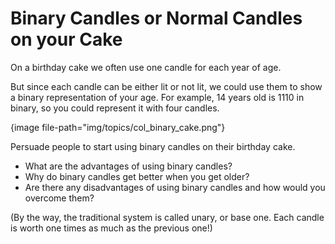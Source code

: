# Binary Candles or Normal Candles on your Cake

On a birthday cake we often use one candle for each year of age.

But since each candle can be either lit or not lit, we could use them to show a binary representation of your age. For example, 14 years old is 1110 in binary, so you could represent it with four candles.

{image file-path="img/topics/col_binary_cake.png"}

Persuade people to start using binary candles on their birthday cake.

- What are the advantages of using binary candles? 
- Why do binary candles get better when you get older? 
- Are there any disadvantages of using binary candles and how would you overcome them? 

(By the way, the traditional system is called unary, or base one. Each candle is worth one times as much as the previous one!)